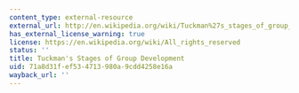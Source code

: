 ```yaml
---
content_type: external-resource
external_url: http://en.wikipedia.org/wiki/Tuckman%27s_stages_of_group_development
has_external_license_warning: true
license: https://en.wikipedia.org/wiki/All_rights_reserved
status: ''
title: Tuckman's Stages of Group Development
uid: 71a8d31f-ef53-4713-980a-9cdd4258e16a
wayback_url: ''
---
```

